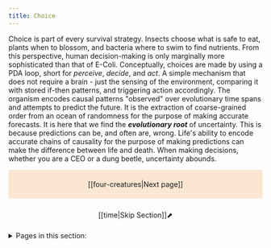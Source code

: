 ```yaml
---
title: Choice
---
```

Choice is part of every survival strategy. Insects choose what is safe to eat, plants when to blossom, and bacteria where to swim to find nutrients. From this perspective, human decision-making is only marginally more sophisticated than that of E-Coli. Conceptually, choices are made by using a PDA loop, short for *perceive*, *decide*, and *act*. A simple mechanism that does not require a brain - just the sensing of the environment, comparing it with stored if-then patterns, and triggering action accordingly. The organism encodes causal patterns "observed" over evolutionary time spans and attempts to predict the future. It is the extraction of coarse-grained order from an ocean of randomness for the purpose of making accurate forecasts. It is here that we find the ***evolutionary root*** of uncertainty. This is because predictions can be, and often are, wrong. Life's ability to encode accurate chains of causality for the purpose of making predictions can make the difference between life and death. When making decisions, whether you are a CEO or a dung beetle, uncertainty abounds.

<p style="text-align: center; background-color: #fae6d1; padding: 20px">[[four-creatures|Next page]]</p>
<p style="text-align: center; padding: 10px">[[time|Skip Section]]⬈</p>

<details>
<summary>Pages in this section:</summary>

[[four-creatures]] - [[darwin]] - [[skinner]] - [[popper]] - [[gregory]] - [[prediction-and-choice]]

</details>
